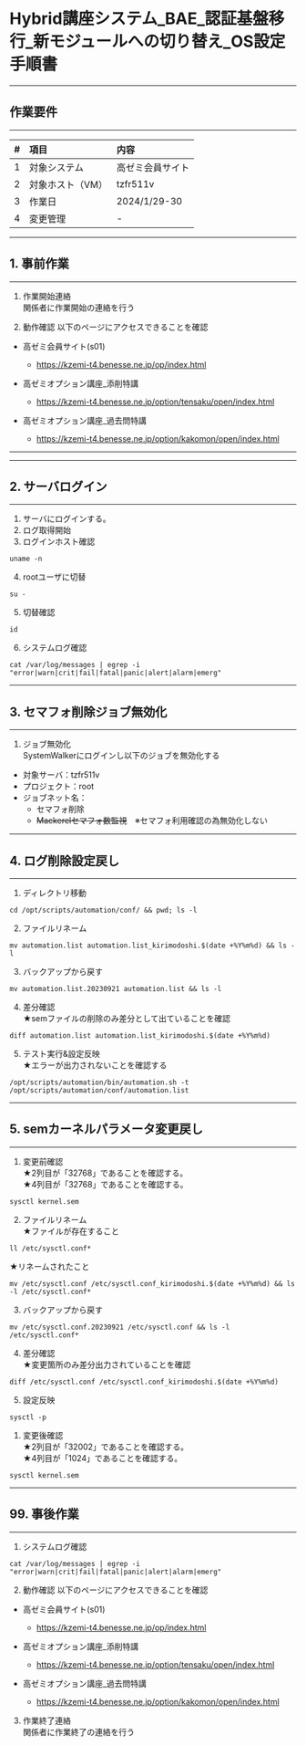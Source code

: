 # Hybrid講座システム_BAE_認証基盤移行_新モジュールへの切り替え_OS設定手順書
-----------------------------------------------------------------------------------
## 作業要件
-----------------------------------------------------------------------------------
|#|項目|内容|
|:--|:--|:--|
|1|対象システム|高ゼミ会員サイト|
|2|対象ホスト（VM）|tzfr511v|
|3|作業日|2024/1/29-30|
|4|変更管理|-|

-----------------------------------------------------------------------------------
## 1. 事前作業
-----------------------------------------------------------------------------------
1. 作業開始連絡  
関係者に作業開始の連絡を行う

2. 動作確認
以下のページにアクセスできることを確認
- 高ゼミ会員サイト(s01)
  - https://kzemi-t4.benesse.ne.jp/op/index.html

- 高ゼミオプション講座_添削特講
  - https://kzemi-t4.benesse.ne.jp/option/tensaku/open/index.html

- 高ゼミオプション講座_過去問特講
  - https://kzemi-t4.benesse.ne.jp/option/kakomon/open/index.html

-------------------------------------------------------------------------
-----------------------------------------------------------------------------------
## 2. サーバログイン
-----------------------------------------------------------------------------------
1. サーバにログインする。
2. ログ取得開始
3. ログインホスト確認
```
uname -n
```

4. rootユーザに切替 
```
su -
```

5. 切替確認
```
id
```

6. システムログ確認
```
cat /var/log/messages | egrep -i "error|warn|crit|fail|fatal|panic|alert|alarm|emerg"
```

-----------------------------------------------------------------------------------
## 3. セマフォ削除ジョブ無効化
-----------------------------------------------------------------------------------
1. ジョブ無効化  
SystemWalkerにログインし以下のジョブを無効化する
- 対象サーバ：tzfr511v
- プロジェクト：root
- ジョブネット名：
  - セマフォ削除
  - ~~Mackerelセマフォ数監視~~　※セマフォ利用確認の為無効化しない

-----------------------------------------------------------------------------------
## 4. ログ削除設定戻し
-----------------------------------------------------------------------------------
1. ディレクトリ移動
```
cd /opt/scripts/automation/conf/ && pwd; ls -l
```

2. ファイルリネーム
```
mv automation.list automation.list_kirimodoshi.$(date +%Y%m%d) && ls -l
```

3. バックアップから戻す
```
mv automation.list.20230921 automation.list && ls -l
```

4. 差分確認  
★semファイルの削除のみ差分として出ていることを確認
```
diff automation.list automation.list_kirimodoshi.$(date +%Y%m%d)
```

5. テスト実行&設定反映  
★エラーが出力されないことを確認する
```
/opt/scripts/automation/bin/automation.sh -t /opt/scripts/automation/conf/automation.list
```

-----------------------------------------------------------------------------------
## 5. semカーネルパラメータ変更戻し
-----------------------------------------------------------------------------------
1. 変更前確認  
★2列目が「32768」であることを確認する。  
★4列目が「32768」であることを確認する。
```
sysctl kernel.sem
```

2. ファイルリネーム  
★ファイルが存在すること
```
ll /etc/sysctl.conf*
```  
★リネームされたこと
```
mv /etc/sysctl.conf /etc/sysctl.conf_kirimodoshi.$(date +%Y%m%d) && ls -l /etc/sysctl.conf*
```

3. バックアップから戻す
```
mv /etc/sysctl.conf.20230921 /etc/sysctl.conf && ls -l /etc/sysctl.conf*
```

4. 差分確認  
★変更箇所のみ差分出力されていることを確認
```
diff /etc/sysctl.conf /etc/sysctl.conf_kirimodoshi.$(date +%Y%m%d)
```

5. 設定反映
```
sysctl -p
```

1. 変更後確認  
★2列目が「32002」であることを確認する。  
★4列目が「1024」であることを確認する。
```
sysctl kernel.sem
```

-----------------------------------------------------------------------------------
## 99. 事後作業
-----------------------------------------------------------------------------------
1. システムログ確認
```
cat /var/log/messages | egrep -i "error|warn|crit|fail|fatal|panic|alert|alarm|emerg"
```

2. 動作確認
以下のページにアクセスできることを確認
- 高ゼミ会員サイト(s01)
  - https://kzemi-t4.benesse.ne.jp/op/index.html

- 高ゼミオプション講座_添削特講
  - https://kzemi-t4.benesse.ne.jp/option/tensaku/open/index.html

- 高ゼミオプション講座_過去問特講
  - https://kzemi-t4.benesse.ne.jp/option/kakomon/open/index.html

3. 作業終了連絡  
関係者に作業終了の連絡を行う